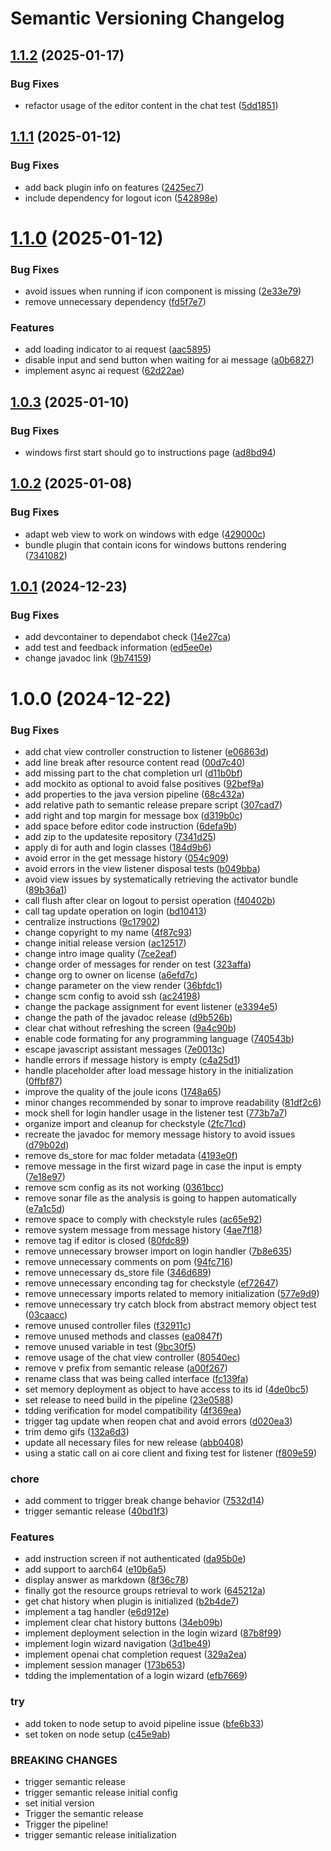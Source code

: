 # Semantic Versioning Changelog

## [1.1.2](https://github.com/The-Nefarious-Developer/zjoule/compare/v1.1.1...v1.1.2) (2025-01-17)


### Bug Fixes

* refactor usage of the editor content in the chat test ([5dd1851](https://github.com/The-Nefarious-Developer/zjoule/commit/5dd1851f2879e88a5cc03344e5c0b36a06e783b1))

## [1.1.1](https://github.com/The-Nefarious-Developer/zjoule/compare/v1.1.0...v1.1.1) (2025-01-12)


### Bug Fixes

* add back plugin info on features ([2425ec7](https://github.com/The-Nefarious-Developer/zjoule/commit/2425ec7766a2d8ec82336bf76c925eb16be96092))
* include dependency for logout icon ([542898e](https://github.com/The-Nefarious-Developer/zjoule/commit/542898e8165297b8d0eb2f6cecfb9b0ef33b13b0))

# [1.1.0](https://github.com/The-Nefarious-Developer/zjoule/compare/v1.0.3...v1.1.0) (2025-01-12)


### Bug Fixes

* avoid issues when running if icon component is missing ([2e33e79](https://github.com/The-Nefarious-Developer/zjoule/commit/2e33e797da34a91225eba26406f0572888e71a61))
* remove unnecessary dependency ([fd5f7e7](https://github.com/The-Nefarious-Developer/zjoule/commit/fd5f7e70ace1b4a5b82f6c31d7fb48e0941d040c))


### Features

* add loading indicator to ai request ([aac5895](https://github.com/The-Nefarious-Developer/zjoule/commit/aac58956b97754b27a9c85b90850602eb273495d))
* disable input and send button when waiting for ai message ([a0b6827](https://github.com/The-Nefarious-Developer/zjoule/commit/a0b682738923beb88e17457584986f370fbe03da))
* implement async ai request ([62d22ae](https://github.com/The-Nefarious-Developer/zjoule/commit/62d22ae8acd1584ffa58aceacbc35c46baa3d052))

## [1.0.3](https://github.com/The-Nefarious-Developer/zjoule/compare/v1.0.2...v1.0.3) (2025-01-10)


### Bug Fixes

* windows first start should go to instructions page ([ad8bd94](https://github.com/The-Nefarious-Developer/zjoule/commit/ad8bd94a222db9605daa7877b06d54dac389d93e))

## [1.0.2](https://github.com/The-Nefarious-Developer/zjoule/compare/v1.0.1...v1.0.2) (2025-01-08)


### Bug Fixes

* adapt web view to work on windows with edge ([429000c](https://github.com/The-Nefarious-Developer/zjoule/commit/429000cab7977d6e3782d9b9d01c89f8f41428d8))
* bundle plugin that contain icons for windows buttons rendering ([7341082](https://github.com/The-Nefarious-Developer/zjoule/commit/7341082df2083c6e14469dc4ba533c524bccdb53))

## [1.0.1](https://github.com/The-Nefarious-Developer/zjoule/compare/v1.0.0...v1.0.1) (2024-12-23)


### Bug Fixes

* add devcontainer to dependabot check ([14e27ca](https://github.com/The-Nefarious-Developer/zjoule/commit/14e27caf4cf1bb11c9314f9c851fdf28873a54f0))
* add test and feedback information ([ed5ee0e](https://github.com/The-Nefarious-Developer/zjoule/commit/ed5ee0e1283c2e468b322ef9549d3263199376f6))
* change javadoc link ([9b74159](https://github.com/The-Nefarious-Developer/zjoule/commit/9b741593260427b68a6f0d5fcba53618e5c03f48))

# 1.0.0 (2024-12-22)


### Bug Fixes

* add chat view controller construction to listener ([e06863d](https://github.com/The-Nefarious-Developer/zjoule/commit/e06863dd62e00baa084d0780e094c6eea2ac29aa))
* add line break after resource content read ([00d7c40](https://github.com/The-Nefarious-Developer/zjoule/commit/00d7c40198b607839ab1a723c1dc6bab195878a1))
* add missing part to the chat completion url ([d11b0bf](https://github.com/The-Nefarious-Developer/zjoule/commit/d11b0bfc3f53909fcab231f3943b7562c1715a5f))
* add mockito as optional to avoid false positives ([92bef9a](https://github.com/The-Nefarious-Developer/zjoule/commit/92bef9a52c13e946dc5080b83847b4cd54d7d9b0))
* add properties to the java version pipeline ([68c432a](https://github.com/The-Nefarious-Developer/zjoule/commit/68c432a7a2b7ac44421db91cc7dcd44f69b640d5))
* add relative path to semantic release prepare script ([307cad7](https://github.com/The-Nefarious-Developer/zjoule/commit/307cad7ba1c8262c6fc8e910ac5347b0678eb97e))
* add right and top margin for message box ([d319b0c](https://github.com/The-Nefarious-Developer/zjoule/commit/d319b0c3cc49682f5117f0244b16025764df6f2a))
* add space before editor code instruction ([6defa9b](https://github.com/The-Nefarious-Developer/zjoule/commit/6defa9bae7007fdc2b2685a02648d0efa9bab574))
* add zip to the updatesite repository ([7341d25](https://github.com/The-Nefarious-Developer/zjoule/commit/7341d255d39d9940704778e70d21d527ad4c46b3))
* apply di for auth and login classes ([184d9b6](https://github.com/The-Nefarious-Developer/zjoule/commit/184d9b61a8db4fe04cf845e67853ebccb10121a6))
* avoid error in the get message history ([054c909](https://github.com/The-Nefarious-Developer/zjoule/commit/054c9097a0ee00f37d0391b1e9c63555e75dc679))
* avoid errors in the view listener disposal tests ([b049bba](https://github.com/The-Nefarious-Developer/zjoule/commit/b049bba03323eccaa3766ac510bb1862e8c84db4))
* avoid view issues by systematically retrieving the activator bundle ([89b36a1](https://github.com/The-Nefarious-Developer/zjoule/commit/89b36a134ec646fe988f63b2fee22eed2f1a9f5c))
* call flush after clear on logout to persist operation ([f40402b](https://github.com/The-Nefarious-Developer/zjoule/commit/f40402be09dacd907cf726a79f0468d9f2dd2127))
* call tag update operation on login ([bd10413](https://github.com/The-Nefarious-Developer/zjoule/commit/bd10413b7b5c49f306be4d3bdd86656d14bffa5e))
* centralize instructions ([9c17902](https://github.com/The-Nefarious-Developer/zjoule/commit/9c17902b9188adc0b15e6e95b559916523521268))
* change copyright to my name ([4f87c93](https://github.com/The-Nefarious-Developer/zjoule/commit/4f87c932efa5aaf10f82395edbe0135f5e3b7908))
* change initial release version ([ac12517](https://github.com/The-Nefarious-Developer/zjoule/commit/ac12517d3157e7a751c89d90baa9b00f1eb51a31))
* change intro image quality ([7ce2eaf](https://github.com/The-Nefarious-Developer/zjoule/commit/7ce2eaf90a8a32aa2946003fd9c49fbc97ccaa68))
* change order of messages for render on test ([323affa](https://github.com/The-Nefarious-Developer/zjoule/commit/323affae2489fa8019f62a681bb7aa45b08d6ec3))
* change org to owner on license ([a6efd7c](https://github.com/The-Nefarious-Developer/zjoule/commit/a6efd7c94bfca0f17d7df2732084597083c88f8f))
* change parameter on the view render ([36bfdc1](https://github.com/The-Nefarious-Developer/zjoule/commit/36bfdc1fff5d2a358c95dcac286afc1b77b4f71c))
* change scm config to avoid ssh ([ac24198](https://github.com/The-Nefarious-Developer/zjoule/commit/ac2419801b374dc3a19c7aabdcf598a7a9abd3dd))
* change the package assignment for event listener ([e3394e5](https://github.com/The-Nefarious-Developer/zjoule/commit/e3394e596c9e79477221a7713b46dcab1ab9ed22))
* change the path of the javadoc release ([d9b526b](https://github.com/The-Nefarious-Developer/zjoule/commit/d9b526b45326b0184536e0496e00f672d58b2f37))
* clear chat without refreshing the screen ([9a4c90b](https://github.com/The-Nefarious-Developer/zjoule/commit/9a4c90b0b1e509e5a826bbded7674cc0d8a61152))
* enable code formating for any programming language ([740543b](https://github.com/The-Nefarious-Developer/zjoule/commit/740543b99d9a3d70af36da4ff2ad8dd24c768d25))
* escape javascript assistant messages ([7e0013c](https://github.com/The-Nefarious-Developer/zjoule/commit/7e0013c0aba55451d20351dbefed73323f90f54e))
* handle errors if message history is empty ([c4a25d1](https://github.com/The-Nefarious-Developer/zjoule/commit/c4a25d14e6f93234d2a8cc266051787e260a6060))
* handle placeholder after load message history in the initialization ([0ffbf87](https://github.com/The-Nefarious-Developer/zjoule/commit/0ffbf877e85f6751f05c4db7b867b6bab0f2ec32))
* improve the quality of the joule icons ([1748a65](https://github.com/The-Nefarious-Developer/zjoule/commit/1748a654907a225a986457c6a47c65b56ee13c52))
* minor changes recommended by sonar to improve readability ([81df2c6](https://github.com/The-Nefarious-Developer/zjoule/commit/81df2c6e62f87e0a3ff5ce2961057ff0b4c0f272))
* mock shell for login handler usage in the listener test ([773b7a7](https://github.com/The-Nefarious-Developer/zjoule/commit/773b7a7b5d6aa19831f54f90be5b58f378ef4613))
* organize import and cleanup for checkstyle ([2fc71cd](https://github.com/The-Nefarious-Developer/zjoule/commit/2fc71cd993e07fe061865eabf908a1a75a967307))
* recreate the javadoc for memory message history to avoid issues ([d79b02d](https://github.com/The-Nefarious-Developer/zjoule/commit/d79b02d7215ffc9de5b79269c2f851a093272248))
* remove ds_store for mac folder metadata ([4193e0f](https://github.com/The-Nefarious-Developer/zjoule/commit/4193e0f08efe26b728c0ad60b0022b1d96ba424d))
* remove message in the first wizard page in case the input is empty ([7e18e97](https://github.com/The-Nefarious-Developer/zjoule/commit/7e18e97e6614300bb9da6cc730b6a16437521d28))
* remove scm config as its not working ([0361bcc](https://github.com/The-Nefarious-Developer/zjoule/commit/0361bcc3fb38e07e0f1ef56c3b9a658a773b416f))
* remove sonar file as the analysis is going to happen automatically ([e7a1c5d](https://github.com/The-Nefarious-Developer/zjoule/commit/e7a1c5d99b7c231ad436a67429f837045a1a4e14))
* remove space to comply with checkstyle rules ([ac65e92](https://github.com/The-Nefarious-Developer/zjoule/commit/ac65e926254cd73beb88f67db6acd1a102029e75))
* remove system message from message history ([4ae7f18](https://github.com/The-Nefarious-Developer/zjoule/commit/4ae7f18fed62db240097af9b93b60717f4793d25))
* remove tag if editor is closed ([80fdc89](https://github.com/The-Nefarious-Developer/zjoule/commit/80fdc89c171c80deb18d763d1ac241b2ca1e6b99))
* remove unnecessary browser import on login handler ([7b8e635](https://github.com/The-Nefarious-Developer/zjoule/commit/7b8e635c5bc92c304b61cb1214248eed488bb8a1))
* remove unnecessary comments on pom ([94fc716](https://github.com/The-Nefarious-Developer/zjoule/commit/94fc716120e6043e4869a7ae9600f6e9963074f9))
* remove unnecessary ds_store file ([346d689](https://github.com/The-Nefarious-Developer/zjoule/commit/346d68998b3999454d9f08a61361c5e7981896c5))
* remove unnecessary enconding tag for checkstyle ([ef72647](https://github.com/The-Nefarious-Developer/zjoule/commit/ef726471a7cbe98723fbec61419b00defba2311d))
* remove unnecessary imports related to memory initialization ([577e9d9](https://github.com/The-Nefarious-Developer/zjoule/commit/577e9d94a7fc1de8075708dea7a5c2dfb615c060))
* remove unnecessary try catch block from abstract memory object test ([03caacc](https://github.com/The-Nefarious-Developer/zjoule/commit/03caacc9b208a26940b9f495d1e0acd20b581877))
* remove unused controller files ([f32911c](https://github.com/The-Nefarious-Developer/zjoule/commit/f32911caafae94a6deb85fbcfae80dfeb894129f))
* remove unused methods and classes ([ea0847f](https://github.com/The-Nefarious-Developer/zjoule/commit/ea0847f816611e1cd3718d7a9fcee24347fd7259))
* remove unused variable in test ([9bc30f5](https://github.com/The-Nefarious-Developer/zjoule/commit/9bc30f5e42a291c889671ea773837491a6342d34))
* remove usage of the chat view controller ([80540ec](https://github.com/The-Nefarious-Developer/zjoule/commit/80540ecb30d9229f9553f23ddc6169da41a8a6bf))
* remove v prefix from semantic release ([a00f267](https://github.com/The-Nefarious-Developer/zjoule/commit/a00f267840d49de123a313a0c06f5d6bf167af0c))
* rename class that was being called interface ([fc139fa](https://github.com/The-Nefarious-Developer/zjoule/commit/fc139fab7c010a46e94308efeab7e29b5061cb83))
* set memory deployment as object to have access to its id ([4de0bc5](https://github.com/The-Nefarious-Developer/zjoule/commit/4de0bc5f81ef0ca293b44e63671450594de0231a))
* set release to need build in the pipeline ([23e0588](https://github.com/The-Nefarious-Developer/zjoule/commit/23e0588bf90846111c23074daaa106f7176eae92))
* tdding verification for model compatibility ([4f369ea](https://github.com/The-Nefarious-Developer/zjoule/commit/4f369eac3e94f86f48b0afaff4acea53bee881e7))
* trigger tag update when reopen chat and avoid errors ([d020ea3](https://github.com/The-Nefarious-Developer/zjoule/commit/d020ea3c56972de733138b1abc7cce37404d4f7b))
* trim demo gifs ([132a6d3](https://github.com/The-Nefarious-Developer/zjoule/commit/132a6d3a123f6d871177b186ab5b9019efe2a03e))
* update all necessary files for new release ([abb0408](https://github.com/The-Nefarious-Developer/zjoule/commit/abb0408a8a4261b0d317930c03f81b29f2a98afc))
* using a static call on ai core client and fixing test for listener ([f809e59](https://github.com/The-Nefarious-Developer/zjoule/commit/f809e59d3cca4e4df3383619b6724ec65ed82b3a))


### chore

* add comment to trigger break change behavior ([7532d14](https://github.com/The-Nefarious-Developer/zjoule/commit/7532d141bffe93c25f4cfdcba528794c1290d65f))
* trigger semantic release ([40bd1f3](https://github.com/The-Nefarious-Developer/zjoule/commit/40bd1f325ef13fa4ef2520cbd1b56ac24457e5e2))


### Features

* add instruction screen if not authenticated ([da95b0e](https://github.com/The-Nefarious-Developer/zjoule/commit/da95b0ead196d3b2c300819b0c9d6dcf6cd360ed))
* add support to aarch64 ([e10b6a5](https://github.com/The-Nefarious-Developer/zjoule/commit/e10b6a5da92b5a0303c5a3d6686de829c596a5fc))
* display answer as markdown ([8f36c78](https://github.com/The-Nefarious-Developer/zjoule/commit/8f36c78af6c6181e26f5ce6546da33848744d75b))
* finally got the resource groups retrieval to work ([645212a](https://github.com/The-Nefarious-Developer/zjoule/commit/645212a57781777a6a79399fc86300c4e5e11fc9))
* get chat history when plugin is initialized ([b2b4de7](https://github.com/The-Nefarious-Developer/zjoule/commit/b2b4de7e89baf059cb606f4b1d92935b043e8def))
* implement a tag handler ([e6d912e](https://github.com/The-Nefarious-Developer/zjoule/commit/e6d912eba1db7eb627ed87d153a4976a1ae9a1bf))
* implement clear chat history buttons ([34eb09b](https://github.com/The-Nefarious-Developer/zjoule/commit/34eb09b2b405e115f6d2e3293772d4cbde4632f0))
* implement deployment selection in the login wizard ([87b8f99](https://github.com/The-Nefarious-Developer/zjoule/commit/87b8f99cfda153008e7b3ae3d4f16d52ba1dce56))
* implement login wizard navigation ([3d1be49](https://github.com/The-Nefarious-Developer/zjoule/commit/3d1be4905aafa18adc35b96c1d2a4b66253ebd72))
* implement openai chat completion request ([329a2ea](https://github.com/The-Nefarious-Developer/zjoule/commit/329a2eae7c1c0b2d708d839adffe33ed743e6884))
* implement session manager ([173b653](https://github.com/The-Nefarious-Developer/zjoule/commit/173b65353d60fa32c3be6335573c40121629ea21))
* tdding the implementation of a login wizard ([efb7669](https://github.com/The-Nefarious-Developer/zjoule/commit/efb766914357df2fa47980d3e594de6beeca1cc6))


### try

* add token to node setup to avoid pipeline issue ([bfe6b33](https://github.com/The-Nefarious-Developer/zjoule/commit/bfe6b333421eb0c398ce313c317f06b4cd4b42d9))
* set token on node setup ([c45e9ab](https://github.com/The-Nefarious-Developer/zjoule/commit/c45e9ab90baa7bcfcb9cd9ee8744e2e857fe5cb5))


### BREAKING CHANGES

* trigger semantic release
* trigger semantic release initial config
* set initial version
* Trigger the semantic release
* Trigger the pipeline!
* trigger semantic release initialization
